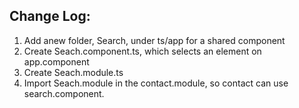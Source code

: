 ## Change Log:

1. Add anew folder, Search, under ts/app for a shared component
2. Create Seach.component.ts, which selects an element on app.component
3. Create Seach.module.ts
4. Import Seach.module in the contact.module, so contact can use search.component.


